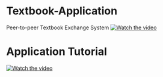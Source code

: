 # Textbook-Application
Peer-to-peer Textbook Exchange System 
[![Watch the video](https://i.stack.imgur.com/Vp2cE.png)](https://www.youtube.com/watch?v=RXKi78PpGfw)
# Application Tutorial 
[![Watch the video](https://i.stack.imgur.com/Vp2cE.png)](https://www.youtube.com/watch?v=eGNmFFHfog4)
